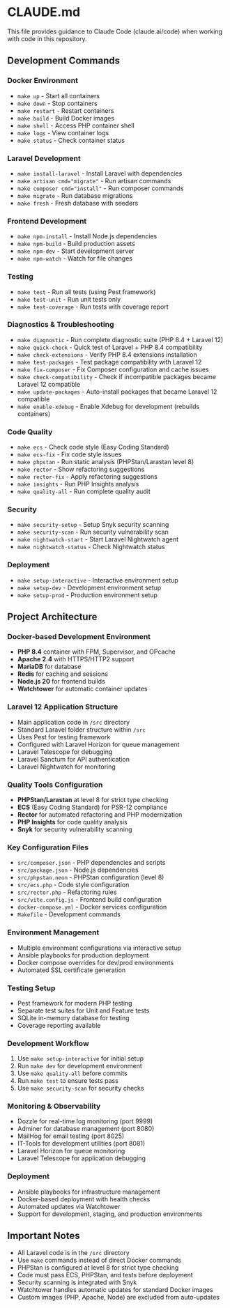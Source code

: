 # CLAUDE.md

This file provides guidance to Claude Code (claude.ai/code) when working with code in this repository.

## Development Commands

### Docker Environment
- `make up` - Start all containers
- `make down` - Stop containers
- `make restart` - Restart containers
- `make build` - Build Docker images
- `make shell` - Access PHP container shell
- `make logs` - View container logs
- `make status` - Check container status

### Laravel Development
- `make install-laravel` - Install Laravel with dependencies
- `make artisan cmd="migrate"` - Run artisan commands
- `make composer cmd="install"` - Run composer commands
- `make migrate` - Run database migrations
- `make fresh` - Fresh database with seeders

### Frontend Development
- `make npm-install` - Install Node.js dependencies
- `make npm-build` - Build production assets
- `make npm-dev` - Start development server
- `make npm-watch` - Watch for file changes

### Testing
- `make test` - Run all tests (using Pest framework)
- `make test-unit` - Run unit tests only
- `make test-coverage` - Run tests with coverage report

### Diagnostics & Troubleshooting
- `make diagnostic` - Run complete diagnostic suite (PHP 8.4 + Laravel 12)
- `make quick-check` - Quick test of Laravel + PHP 8.4 compatibility
- `make check-extensions` - Verify PHP 8.4 extensions installation
- `make test-packages` - Test package compatibility with Laravel 12
- `make fix-composer` - Fix Composer configuration and cache issues
- `make check-compatibility` - Check if incompatible packages became Laravel 12 compatible
- `make update-packages` - Auto-install packages that became Laravel 12 compatible
- `make enable-xdebug` - Enable Xdebug for development (rebuilds containers)

### Code Quality
- `make ecs` - Check code style (Easy Coding Standard)
- `make ecs-fix` - Fix code style issues
- `make phpstan` - Run static analysis (PHPStan/Larastan level 8)
- `make rector` - Show refactoring suggestions
- `make rector-fix` - Apply refactoring suggestions
- `make insights` - Run PHP Insights analysis
- `make quality-all` - Run complete quality audit

### Security
- `make security-setup` - Setup Snyk security scanning
- `make security-scan` - Run security vulnerability scan
- `make nightwatch-start` - Start Laravel Nightwatch agent
- `make nightwatch-status` - Check Nightwatch status

### Deployment
- `make setup-interactive` - Interactive environment setup
- `make setup-dev` - Development environment setup
- `make setup-prod` - Production environment setup

## Project Architecture

### Docker-based Development Environment
- **PHP 8.4** container with FPM, Supervisor, and OPcache
- **Apache 2.4** with HTTPS/HTTP2 support
- **MariaDB** for database
- **Redis** for caching and sessions
- **Node.js 20** for frontend builds
- **Watchtower** for automatic container updates

### Laravel 12 Application Structure
- Main application code in `/src` directory
- Standard Laravel folder structure within `/src`
- Uses Pest for testing framework
- Configured with Laravel Horizon for queue management
- Laravel Telescope for debugging
- Laravel Sanctum for API authentication
- Laravel Nightwatch for monitoring

### Quality Tools Configuration
- **PHPStan/Larastan** at level 8 for strict type checking
- **ECS** (Easy Coding Standard) for PSR-12 compliance
- **Rector** for automated refactoring and PHP modernization
- **PHP Insights** for code quality analysis
- **Snyk** for security vulnerability scanning

### Key Configuration Files
- `src/composer.json` - PHP dependencies and scripts
- `src/package.json` - Node.js dependencies
- `src/phpstan.neon` - PHPStan configuration (level 8)
- `src/ecs.php` - Code style configuration
- `src/rector.php` - Refactoring rules
- `src/vite.config.js` - Frontend build configuration
- `docker-compose.yml` - Docker services configuration
- `Makefile` - Development commands

### Environment Management
- Multiple environment configurations via interactive setup
- Ansible playbooks for production deployment
- Docker compose overrides for dev/prod environments
- Automated SSL certificate generation

### Testing Setup
- Pest framework for modern PHP testing
- Separate test suites for Unit and Feature tests
- SQLite in-memory database for testing
- Coverage reporting available

### Development Workflow
1. Use `make setup-interactive` for initial setup
2. Run `make dev` for development environment
3. Use `make quality-all` before commits
4. Run `make test` to ensure tests pass
5. Use `make security-scan` for security checks

### Monitoring & Observability
- Dozzle for real-time log monitoring (port 9999)
- Adminer for database management (port 8080)
- MailHog for email testing (port 8025)
- IT-Tools for development utilities (port 8081)
- Laravel Horizon for queue monitoring
- Laravel Telescope for application debugging

### Deployment
- Ansible playbooks for infrastructure management
- Docker-based deployment with health checks
- Automated updates via Watchtower
- Support for development, staging, and production environments

## Important Notes

- All Laravel code is in the `/src` directory
- Use `make` commands instead of direct Docker commands
- PHPStan is configured at level 8 for strict type checking
- Code must pass ECS, PHPStan, and tests before deployment
- Security scanning is integrated with Snyk
- Watchtower handles automatic updates for standard Docker images
- Custom images (PHP, Apache, Node) are excluded from auto-updates